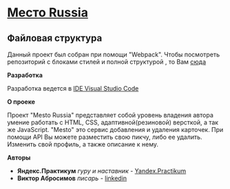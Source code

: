 # [Место Russia](https://v1ktorbro.github.io/mesto/)

## Файловая структура
Данный проект был собран при помощи "Webpack". 
Чтобы посмотреть репозиторий с блоками стилей и полной структурой , то Вам [сюда](https://github.com/v1ktorbro/mesto/tree/master)


**Разработка**

Разработка ведется в [IDE Visual Studio Code](https://visualstudio.microsoft.com/ru/vs/)

**О проеке**

Проект "Mesto Russia" представляет собой уровень владения автора умение работать с HTML, CSS, адаптивной(резиновой) версткой, а так же JavaScript. 
"Mesto" это сервис добавления и удаления карточек. При помощи API Вы можете разместить свою пикчу, либо ее удалить. Изменить свой профиль, а также описание к нему.

**Авторы**
* **Яндекс.Практикум** *гуру и наставник* - [Yandex.Practikum](https://praktikum.yandex.ru)
* **Виктор Абросимов** *писарь* - [linkedin](https://www.linkedin.com/in/victor-abrosimov-631b6b1a4/)




